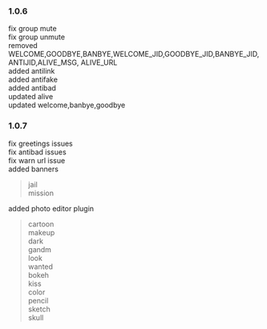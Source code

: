 ### 1.0.6
fix group mute <br>
fix group unmute <br>
removed WELCOME,GOODBYE,BANBYE,WELCOME_JID,GOODBYE_JID,BANBYE_JID,ANTIJID,ALIVE_MSG, ALIVE_URL <br>
added antilink <br>
added antifake <br>
added antibad <br>
updated alive <br>
updated welcome,banbye,goodbye

### 1.0.7
fix greetings issues <br>
fix antibad issues <br>
fix warn url issue <br>
added banners <br>

>jail<br>
>mission<br>

added photo editor plugin <br>
  >cartoon<br>
  >makeup<br>
  >dark<br>
  >gandm<br>
  >look<br>
  >wanted<br>
  >bokeh<br>
  >kiss<br>
  >color<br>
  >pencil<br>
  >sketch<br>
  >skull<br>
